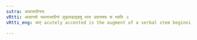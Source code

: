 ```yaml
---
sutra: आडजादीनाम्
vRtti: आडागमो भवत्यजादीनां लुङ्लङ्लृङ्षु परत उदात्तश्च स भवति ॥
vRtti_eng: आट् acutely accented is the augment of a verbal stem beginning with a vowel, in the Aorist, Imperfect and the Conditional.

---
```

